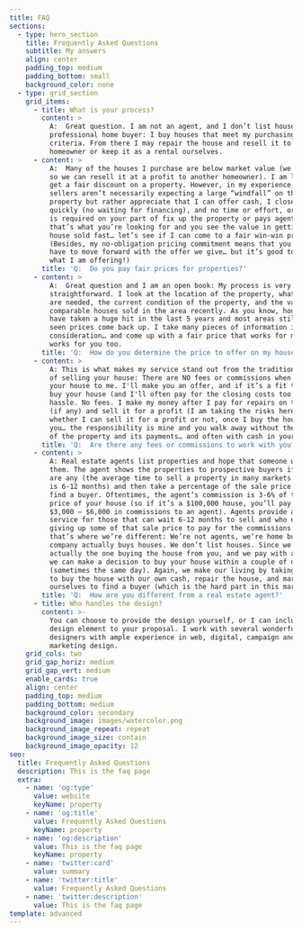 ```yaml
---
title: FAQ
sections:
  - type: hero_section
    title: Frequently Asked Questions
    subtitle: My answers
    align: center
    padding_top: medium
    padding_bottom: small
    background_color: none
  - type: grid_section
    grid_items:
      - title: What is your process?
        content: >
          A:  Great question. I am not an agent, and I don’t list houses. I am a
          professional home buyer: I buy houses that meet my purchasing
          criteria. From there I may repair the house and resell it to another
          homeowner or keep it as a rental ourselves.
      - content: >
          A:  Many of the houses I purchase are below market value (we do this
          so we can resell it at a profit to another homeowner). I am looking to
          get a fair discount on a property. However, in my experience, many
          sellers aren’t necessarily expecting a large “windfall” on the
          property but rather appreciate that I can offer cash, I close very
          quickly (no waiting for financing), and no time or effort, or expense
          is required on your part of fix up the property or pays agent fees. If
          that’s what you’re looking for and you see the value in getting your
          house sold fast… let’s see if I can come to a fair win-win price.
          (Besides, my no-obligation pricing commitment means that you do not
          have to move forward with the offer we give… but it’s good to know
          what I am offering!)
        title: 'Q:  Do you pay fair prices for properties?'
      - content: >
          A:  Great question and I am an open book: My process is very
          straightforward. I look at the location of the property, what repairs
          are needed, the current condition of the property, and the values of
          comparable houses sold in the area recently. As you know, house values
          have taken a huge hit in the last 5 years and most areas still haven’t
          seen prices come back up. I take many pieces of information into
          consideration… and come up with a fair price that works for me and
          works for you too.
        title: 'Q:  How do you determine the price to offer on my house?'
      - content: >
          A: This is what makes my service stand out from the traditional method
          of selling your house: There are NO fees or commissions when you sell
          your house to me. I'll make you an offer, and if it’s a fit then I'll
          buy your house (and I'll often pay for the closing costs too!). No
          hassle. No fees. I make my money after I pay for repairs on the house
          (if any) and sell it for a profit (I am taking the risks here on
          whether I can sell it for a profit or not, once I buy the house from
          you… the responsibility is mine and you walk away without the burden
          of the property and its payments… and often with cash in your hand).
        title: 'Q:  Are there any fees or commissions to work with you?'
      - content: >
          A: Real estate agents list properties and hope that someone will buy
          them. The agent shows the properties to prospective buyers if there
          are any (the average time to sell a property in many markets right now
          is 6-12 months) and then take a percentage of the sale price if they
          find a buyer. Oftentimes, the agent’s commission is 3-6% of the sale
          price of your house (so if it’s a $100,000 house, you’ll pay between
          $3,000 – $6,000 in commissions to an agent). Agents provide a great
          service for those that can wait 6-12 months to sell and who don’t mind
          giving up some of that sale price to pay for the commissions. But
          that’s where we’re different: We’re not agents, we’re home buyers. Our
          company actually buys houses. We don’t list houses. Since we’re
          actually the one buying the house from you, and we pay with all cash…
          we can make a decision to buy your house within a couple of days
          (sometimes the same day). Again, we make our living by taking the risk
          to buy the house with our own cash, repair the house, and market it
          ourselves to find a buyer (which is the hard part in this market).
        title: 'Q:  How are you different from a real estate agent?'
      - title: Who handles the design?
        content: >-
          You can choose to provide the design yourself, or I can include a
          design element to your proposal. I work with several wonderful
          designers with ample experience in web, digital, campaign and
          marketing design.
    grid_cols: two
    grid_gap_horiz: medium
    grid_gap_vert: medium
    enable_cards: true
    align: center
    padding_top: medium
    padding_bottom: medium
    background_color: secondary
    background_image: images/watercolor.png
    background_image_repeat: repeat
    background_image_size: contain
    background_image_opacity: 12
seo:
  title: Frequently Asked Questions
  description: This is the faq page
  extra:
    - name: 'og:type'
      value: website
      keyName: property
    - name: 'og:title'
      value: Frequently Asked Questions
      keyName: property
    - name: 'og:description'
      value: This is the faq page
      keyName: property
    - name: 'twitter:card'
      value: summary
    - name: 'twitter:title'
      value: Frequently Asked Questions
    - name: 'twitter:description'
      value: This is the faq page
template: advanced
---
```

